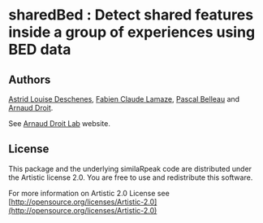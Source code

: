 sharedBed : Detect shared features inside a group of experiences using BED data
=====================

## Authors ##

[Astrid Louise Deschenes](http://ca.linkedin.com/in/astriddeschenes "Astrid Louise Deschenes"), 
[Fabien Claude Lamaze](http://ca.linkedin.com/in/fabienlamaze/en "Fabien Claude Lamaze"), 
[Pascal Belleau](http://ca.linkedin.com/in/pascalbelleau "Pascal Belleau") 
and [Arnaud Droit](http://ca.linkedin.com/in/drarnaud "Arnaud Droit").

See [Arnaud Droit Lab](http://bioinformatique.ulaval.ca/home/ "Arnaud Droit Lab") 
website.

## License ##

This package and the underlying similaRpeak code are distributed under the 
Artistic license 2.0. You are free to use and redistribute this software. 

For more information on Artistic 2.0 License see
[http://opensource.org/licenses/Artistic-2.0](http://opensource.org/licenses/Artistic-2.0)

